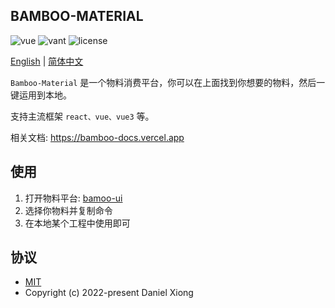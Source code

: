 ## BAMBOO-MATERIAL

<p>
  <a>
    <img src="https://img.shields.io/badge/next-12.2.5-brightgreen.svg" alt="vue">
  </a>
  <a>
    <img src="https://img.shields.io/badge/antd-4.22.8-1989fa.svg" alt="vant">
  </a>
  <a>
    <img src="https://img.shields.io/github/license/mashape/apistatus.svg" alt="license">
  </a>
</p>

[English](https://github.com/Ewall1106/bamboo-material/blob/main/README.md) | [简体中文](https://github.com/Ewall1106/bamboo-material/blob/main/README.zh.md)

`Bamboo-Material` 是一个物料消费平台，你可以在上面找到你想要的物料，然后一键运用到本地。

支持主流框架 `react、vue、vue3` 等。

相关文档: https://bamboo-docs.vercel.app

## 使用

1. 打开物料平台: [bamoo-ui](https://bamboo-material.vercel.app)
2. 选择你物料并复制命令
3. 在本地某个工程中使用即可

## 协议

- [MIT](https://github.com/Ewall1106/bamboo-material/blob/main/LICENSE)
- Copyright (c) 2022-present Daniel Xiong
